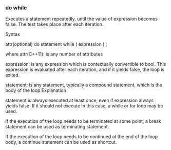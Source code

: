 ### do while
Executes a statement repeatedly, until the value of expression becomes false. The test takes place after each iteration.

Syntax

attr(optional) do statement while ( expression ) ; 		

where
attr(C++11): is any number of attributes

expression: is any expression which is contextually convertible to bool. This expression is evaluated after each iteration, and if it yields false, the loop is exited.

statement: is any statement, typically a compound statement, which is the body of the loop
Explanation

statement is always executed at least once, even if expression always yields false. If it should not execute in this case, a while or for loop may be used.

If the execution of the loop needs to be terminated at some point, a break statement can be used as terminating statement.

If the execution of the loop needs to be continued at the end of the loop body, a continue statement can be used as shortcut. 
